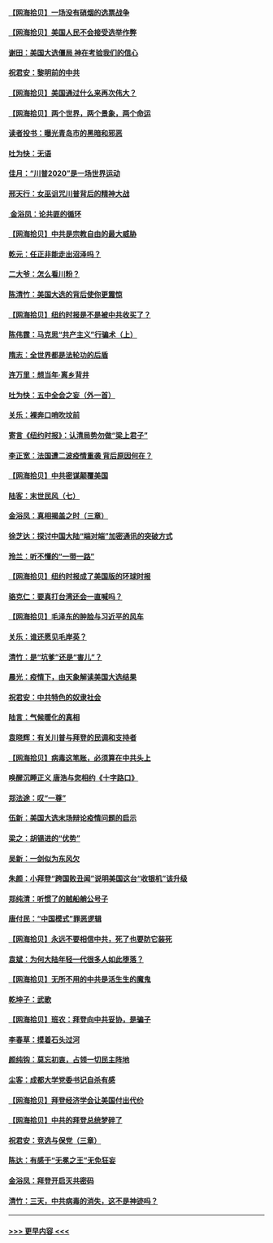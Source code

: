 #### [【网海拾贝】一场没有硝烟的选票战争](../pages/nsc993/n12531883.md?t=11072151) 
#### [【网海拾贝】美国人民不会接受选举作弊](../pages/nsc993/n12528850.md?t=11072151) 
#### [谢田：美国大选僵局 神在考验我们的信心](../pages/nsc993/n12527932.md?t=11072151) 
#### [祝君安：黎明前的中共](../pages/nsc993/n12524071.md?t=11072151) 
#### [【网海拾贝】美国通过什么来再次伟大？](../pages/nsc993/n12523844.md?t=11072151) 
#### [【网海拾贝】两个世界，两个景象，两个命运](../pages/nsc993/n12521419.md?t=11072151) 
#### [读者投书：曝光青岛市的黑暗和邪恶](../pages/nsc993/n12520988.md?t=11072151) 
#### [吐为快：无语](../pages/nsc993/n12518588.md?t=11072151) 
#### [佳月：“川普2020”是一场世界运动](../pages/nsc993/n12518581.md?t=11072151) 
#### [邢天行：女巫诅咒川普背后的精神大战](../pages/nsc993/n12517257.md?t=11072151) 
#### [ 金浴凤：论共匪的循环](../pages/nsc993/n12517133.md?t=11072151) 
#### [【网海拾贝】中共是宗教自由的最大威胁](../pages/nsc993/n12516879.md?t=11072151) 
#### [乾元：任正非能走出沼泽吗？](../pages/nsc993/n12515831.md?t=11072151) 
#### [二大爷：怎么看川粉？](../pages/nsc993/n12515820.md?t=11072151) 
#### [陈清竹：美国大选的背后使你更震惊](../pages/nsc993/n12515589.md?t=11072151) 
#### [【网海拾贝】纽约时报是不是被中共收买了？](../pages/nsc993/n12515122.md?t=11072151) 
#### [陈伟霆：马克思“共产主义”行骗术（上）](../pages/nsc993/n12510217.md?t=11072151) 
#### [隋志：全世界都是法轮功的后盾](../pages/nsc993/n12510636.md?t=11072151) 
#### [连万里：想当年‧离乡背井](../pages/nsc993/n12510623.md?t=11072151) 
#### [吐为快：五中全会之妄（外一首）](../pages/nsc993/n12510470.md?t=11072151) 
#### [关乐：裸奔口哨吹坟前](../pages/nsc993/n12510403.md?t=11072151) 
#### [寄言《纽约时报》：认清局势勿做“梁上君子”](../pages/nsc993/n12510042.md?t=11072151) 
#### [李正宽：法国遭二波疫情重袭 背后原因何在？](../pages/nsc993/n12509971.md?t=11072151) 
#### [【网海拾贝】中共密谋颠覆美国](../pages/nsc993/n12509816.md?t=11072151) 
#### [陆客：末世民风（七）](../pages/nsc993/n12507822.md?t=11072151) 
#### [金浴凤：真相揭盖之时（三章）](../pages/nsc993/n12507804.md?t=11072151) 
#### [徐芝达：探讨中国大陆“端对端”加密通讯的突破方式](../pages/nsc993/n12507682.md?t=11072151) 
#### [玲兰：听不懂的“一带一路”](../pages/nsc993/n12507669.md?t=11072151) 
#### [【网海拾贝】纽约时报成了美国版的环球时报](../pages/nsc993/n12507053.md?t=11072151) 
#### [骆克仁：要真打台湾还会一直喊吗？](../pages/nsc993/n12506843.md?t=11072151) 
#### [【网海拾贝】毛泽东的肿脸与习近平的风车](../pages/nsc993/n12504537.md?t=11072151) 
#### [关乐：谁还愿见毛岸英？](../pages/nsc993/n12503866.md?t=11072151) 
#### [清竹：是“坑爹”还是“害儿”？](../pages/nsc993/n12503034.md?t=11072151) 
#### [晨光：疫情下，由天象解读美国大选结果](../pages/nsc993/n12502536.md?t=11072151) 
#### [祝君安：中共特色的奴隶社会](../pages/nsc993/n12501529.md?t=11072151) 
#### [陆言：气候暖化的真相](../pages/nsc993/n12501183.md?t=11072151) 
#### [袁晓辉：有关川普与拜登的民调和支持者](../pages/nsc993/n12500433.md?t=11072151) 
#### [【网海拾贝】病毒这笔账，必须算在中共头上](../pages/nsc993/n12500320.md?t=11072151) 
#### [唤醒沉睡正义 唐浩与您相约《十字路口》](../pages/nsc993/n12497980.md?t=11072151) 
#### [郑法途：叹“一尊”](../pages/nsc993/n12498837.md?t=11072151) 
#### [伍新：美国大选末场辩论疫情问题的启示](../pages/nsc993/n12498829.md?t=11072151) 
#### [梁之：胡锡进的“优势”](../pages/nsc993/n12498780.md?t=11072151) 
#### [吴新：一剑似为东风欠](../pages/nsc993/n12498772.md?t=11072151) 
#### [朱颜：小拜登“跨国败丑闻”说明美国这台“收银机”该升级](../pages/nsc993/n12498731.md?t=11072151) 
#### [郑纯清：听惯了的贼船艄公号子](../pages/nsc993/n12498721.md?t=11072151) 
#### [唐付民：“中国模式”罪恶逻辑](../pages/nsc993/n12498310.md?t=11072151) 
#### [【网海拾贝】永远不要相信中共，死了也要防它装死](../pages/nsc993/n12498162.md?t=11072151) 
#### [袁斌：为何大陆年轻一代很多人如此堕落？](../pages/nsc993/n12495696.md?t=11072151) 
#### [【网海拾贝】无所不用的中共是活生生的魔鬼](../pages/nsc993/n12495621.md?t=11072151) 
#### [乾坤子：武歌](../pages/nsc993/n12493391.md?t=11072151) 
#### [【网海拾贝】班农：拜登向中共妥协，是骗子](../pages/nsc993/n12492877.md?t=11072151) 
#### [李春草：摸着石头过河](../pages/nsc993/n12491121.md?t=11072151) 
#### [颜纯钩：莫忘初衷，占领一切民主阵地](../pages/nsc993/n12490965.md?t=11072151) 
#### [尘客：成都大学党委书记自杀有感](../pages/nsc993/n12490950.md?t=11072151) 
#### [【网海拾贝】拜登经济学会让美国付出代价](../pages/nsc993/n12489662.md?t=11072151) 
#### [【网海拾贝】中共的拜登总统梦碎了](../pages/nsc993/n12487896.md?t=11072151) 
#### [祝君安：竞选与保党（三章）](../pages/nsc993/n12487258.md?t=11072151) 
#### [陈达：有感于“无冕之王”无免狂妄](../pages/nsc993/n12485133.md?t=11072151) 
#### [金浴凤：拜登开启灭共密码](../pages/nsc993/n12485125.md?t=11072151) 
#### [清竹：三天，中共病毒的消失，这不是神迹吗？](../pages/nsc993/n12485027.md?t=11072151) 

----
#### [ >>> 更早内容 <<< ](../indexes/nsc993-earlier.md)
